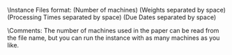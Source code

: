 \\Instance Files format:
(Number of machines)
(Weights separated by space)
(Processing Times separated by space)
(Due Dates separated by space)


\\Comments:
The number of machines used in the paper can be read from the file name, but you can run the instance with as many machines as you like.
